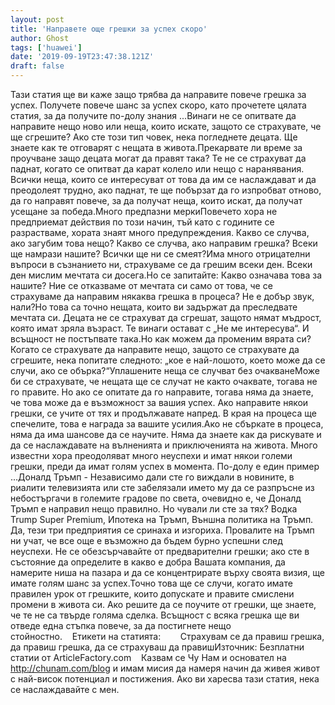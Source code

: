 ```yaml
---
layout: post
title: 'Направете още грешки за успех скоро'
author: Ghost
tags: ['huawei']
date: '2019-09-19T23:47:38.121Z'
draft: false
---
```


Тази статия ще ви каже защо трябва да направите повече грешка за успех. Получете повече шанс за успех скоро, като прочетете цялата статия, за да получите по-долу знания ...Винаги не се опитвате да направите нещо ново или неща, които искате, защото се страхувате, че ще сгрешите? Ако сте този тип човек, нека погледнете децата. Ще знаете как те отговарят с нещата в живота.Прекарвате ли време за проучване защо децата могат да правят така? Те не се страхуват да паднат, когато се опитват да карат колело или нещо с наранявания. Всички неща, които се интересуват от това да им се наслаждават и да преодолеят трудно, ако паднат, те ще побързат да го изпробват отново, да го направят повече, за да получат неща, които искат, да получат усещане за победа.Много предпазни меркиПовечето хора не предприемат действия по този начин, тъй като с годините се разрастваме, хората знаят много предупреждения. Какво се случва, ако загубим това нещо? Какво се случва, ако направим грешка? Всеки ще намрази нашите? Всички ще ни се смеят?Има много отрицателни въпроси в съзнанието ни, страхуваме се да грешим всеки ден. Всеки ден мислим мечтата си досега.Но се запитайте: Какво означава това за нашите? Ние се отказваме от мечтата си само от това, че се страхуваме да направим някаква грешка в процеса? Не е добър звук, нали?Но това са точно нещата, които ви задържат да преследвате мечтата си. Децата не се страхуват да сгрешат, защото нямат мъдрост, която имат зряла възраст. Те винаги остават с „Не ме интересува“. И всъщност не постъпвате така.Но как можем да променим вярата си? Когато се страхувате да направите нещо, защото се страхувате да сгрешите, нека попитате следното: „кое е най-лошото, което може да се случи, ако се обърка?“Уплашените неща се случват без очакванеМоже би се страхувате, че нещата ще се случат не както очаквате, тогава не го правите. Но ако се опитате да го направите, тогава няма да знаете, че това може да е възможност за вашия успех. Ако направите някои грешки, се учите от тях и продължавате напред. В края на процеса ще спечелите, това е награда за вашите усилия.Ако не сбъркате в процеса, няма да има шансове да се научите. Няма да знаете как да рискувате и да се наслаждавате на вълненията и приключенията на живота. Много известни хора преодоляват много неуспехи и имат някои големи грешки, преди да имат голям успех в момента. По-долу е един пример ...Доналд Тръмп - Независимо дали сте го виждали в новините, в риалити телевизията или сте забелязали името му да се разпръсне из небостъргачи в големите градове по света, очевидно е, че Доналд Тръмп е направил нещо правилно. Но чували ли сте за тях? Водка Trump Super Premium, Ипотека на Тръмп, Външна политика на Тръмп. Да, тези три предприятия се сринаха и изгориха. Провалите на Тръмп ни учат, че все още е възможно да бъдем бурно успешни след неуспехи. Не се обезсърчавайте от предварителни грешки; ако сте в състояние да определите в какво е добра Вашата компания, да намерите ниша на пазара и да се концентрирате върху своята визия, ще имате голям шанс за успех.Точно това ще се случи, когато имате правилен урок от грешките, които допускате и правите смислени промени в живота си. Ако решите да се поучите от грешки, ще знаете, че те не са твърде голяма сделка. Всъщност с всяка грешка ще ви отведе една стъпка повече, за да постигнете нещо стойностно.    Етикети на статията:        Страхувам се да правиш грешка, да правиш грешка, да се страхуваш да правишИзточник: Безплатни статии от ArticleFactory.com    Казвам се Чу Нам и основател на http://chunam.com/blog и имам мисия да намеря начин да живея живот с най-висок потенциал и постижения. Ако ви харесва тази статия, нека се наслаждавайте с мен.
